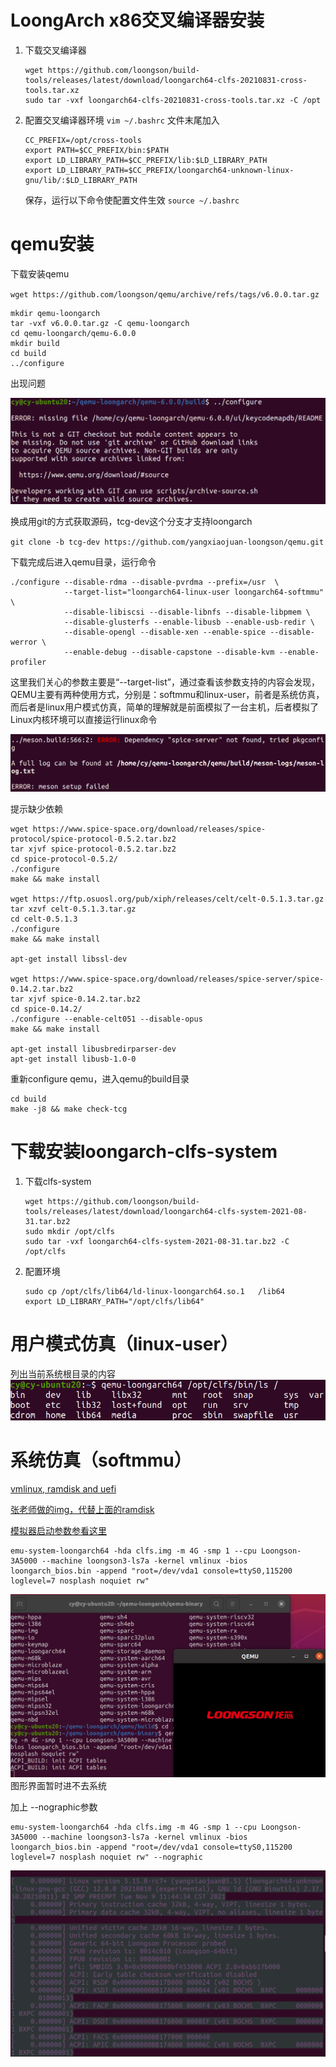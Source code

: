 # LoongArch x86交叉编译器安装
1. 下载交叉编译器
	```
	wget https://github.com/loongson/build-tools/releases/latest/download/loongarch64-clfs-20210831-cross-tools.tar.xz
	sudo tar -vxf loongarch64-clfs-20210831-cross-tools.tar.xz -C /opt
	```

2. 配置交叉编译器环境
`vim ~/.bashrc`
文件末尾加入
	```
	CC_PREFIX=/opt/cross-tools
	export PATH=$CC_PREFIX/bin:$PATH
	export LD_LIBRARY_PATH=$CC_PREFIX/lib:$LD_LIBRARY_PATH
	export LD_LIBRARY_PATH=$CC_PREFIX/loongarch64-unknown-linux-gnu/lib/:$LD_LIBRARY_PATH
	```
	保存，运行以下命令使配置文件生效
	`source ~/.bashrc`

# qemu安装
下载安装qemu

`wget https://github.com/loongson/qemu/archive/refs/tags/v6.0.0.tar.gz`

```
mkdir qemu-loongarch
tar -vxf v6.0.0.tar.gz -C qemu-loongarch
cd qemu-loongarch/qemu-6.0.0
mkdir build
cd build
../configure
```
出现问题

![Snipaste_2022-03-04_16-47-10.png](images/Snipaste_2022-03-04_16-47-10.png)

换成用git的方式获取源码，tcg-dev这个分支才支持loongarch

`git clone -b tcg-dev https://github.com/yangxiaojuan-loongson/qemu.git`

下载完成后进入qemu目录，运行命令
```
./configure --disable-rdma --disable-pvrdma --prefix=/usr  \
            --target-list="loongarch64-linux-user loongarch64-softmmu"  \
            --disable-libiscsi --disable-libnfs --disable-libpmem \
            --disable-glusterfs --enable-libusb --enable-usb-redir \
            --disable-opengl --disable-xen --enable-spice --disable-werror \
            --enable-debug --disable-capstone --disable-kvm --enable-profiler
```
这里我们关心的参数主要是“--target-list”，通过查看该参数支持的内容会发现，QEMU主要有两种使用方式，分别是：softmmu和linux-user，前者是系统仿真，而后者是linux用户模式仿真，简单的理解就是前面模拟了一台主机，后者模拟了Linux内核环境可以直接运行linux命令

![Snipaste_2022-03-05_08-42-31.png](images/Snipaste_2022-03-05_08-42-31.png)

提示缺少依赖
```
wget https://www.spice-space.org/download/releases/spice-protocol/spice-protocol-0.5.2.tar.bz2
tar xjvf spice-protocol-0.5.2.tar.bz2
cd spice-protocol-0.5.2/
./configure
make && make install

wget https://ftp.osuosl.org/pub/xiph/releases/celt/celt-0.5.1.3.tar.gz
tar xzvf celt-0.5.1.3.tar.gz
cd celt-0.5.1.3
./configure
make && make install

apt-get install libssl-dev

wget https://www.spice-space.org/download/releases/spice-server/spice-0.14.2.tar.bz2
tar xjvf spice-0.14.2.tar.bz2
cd spice-0.14.2/
./configure --enable-celt051 --disable-opus
make && make install

apt-get install libusbredirparser-dev
apt-get install libusb-1.0-0
```

重新configure qemu，进入qemu的build目录
```
cd build
make -j8 && make check-tcg
```

# 下载安装loongarch-clfs-system
1. 下载clfs-system
	```
	wget https://github.com/loongson/build-tools/releases/latest/download/loongarch64-clfs-system-2021-08-31.tar.bz2
	sudo mkdir /opt/clfs
	sudo tar -vxf loongarch64-clfs-system-2021-08-31.tar.bz2 -C /opt/clfs
	```

2. 配置环境
	```
	sudo cp /opt/clfs/lib64/ld-linux-loongarch64.so.1   /lib64
	export LD_LIBRARY_PATH="/opt/clfs/lib64"
	```

# 用户模式仿真（linux-user）
列出当前系统根目录的内容
![Snipaste_2022-03-05_10-46-30.png](images/Snipaste_2022-03-05_10-46-30.png)

# 系统仿真（softmmu）

[vmlinux, ramdisk and uefi](https://github.com/yangxiaojuan-loongson/qemu-binary)

[张老师做的img，代替上面的ramdisk](ftp://182.92.153.183/uploads/qemu/clfs.img.xz)

[模拟器启动参数参看这里](ftp://182.92.153.183/uploads/qemu/run-clfs.sh)
```
emu-system-loongarch64 -hda clfs.img -m 4G -smp 1 --cpu Loongson-3A5000 --machine loongson3-ls7a -kernel vmlinux -bios loongarch_bios.bin -append "root=/dev/vda1 console=ttyS0,115200 loglevel=7 nosplash noquiet rw"
```

![Snipaste_2022-03-05_16-29-44.png](images/Snipaste_2022-03-05_16-29-44.png)
图形界面暂时进不去系统

加上 --nographic参数
```
emu-system-loongarch64 -hda clfs.img -m 4G -smp 1 --cpu Loongson-3A5000 --machine loongson3-ls7a -kernel vmlinux -bios loongarch_bios.bin -append "root=/dev/vda1 console=ttyS0,115200 loglevel=7 nosplash noquiet rw" --nographic
```



![Snipaste_2022-03-05_16-33-58.png](images/Snipaste_2022-03-05_16-33-58.png)




	



